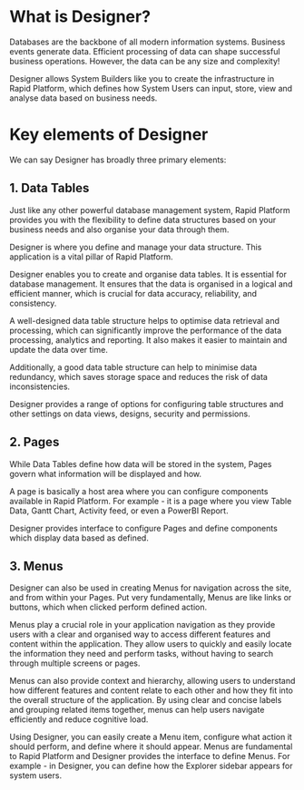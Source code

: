 # What is Designer?

Databases are the backbone of all modern information systems. Business events generate data. Efficient processing of data can shape successful business operations. However, the data can be any size and complexity!

Designer allows System Builders like you to create the infrastructure in Rapid Platform, which defines how System Users can input, store, view and analyse data based on business needs. 

# Key elements of Designer

We can say Designer has broadly three primary elements:

## 1. Data Tables 
Just like any other powerful database management system, Rapid Platform provides you with the flexibility to define data structures based on your business needs and also organise your data through them.

Designer is where you define and manage your data structure. This application is a vital pillar of Rapid Platform. 

Designer enables you to create and organise data tables. It is essential for database management. It ensures that the data is organised in a logical and efficient manner, which is crucial for data accuracy, reliability, and consistency.

A well-designed data table structure helps to optimise data retrieval and processing, which can significantly improve the performance of the data processing, analytics and reporting. It also makes it easier to maintain and update the data over time.

Additionally, a good data table structure can help to minimise data redundancy, which saves storage space and reduces the risk of data inconsistencies. 
 
Designer provides a range of options for configuring table structures and other settings on data views, designs, security and permissions.

## 2. Pages

While Data Tables define how data will be stored in the system, Pages govern what information will be displayed and how.

A page is basically a host area where you can configure components available in Rapid Platform. For example - it is a page where you view Table Data, Gantt Chart, Activity feed, or even a PowerBI Report.

Designer provides interface to configure Pages and define components which display data based as defined.

## 3. Menus

Designer can also be used in creating Menus for navigation across the site, and from within your Pages. Put very fundamentally, Menus are like links or buttons, which when clicked perform defined action.
 
Menus play a crucial role in your application navigation as they provide users with a clear and organised way to access different features and content within the application. They allow users to quickly and easily locate the information they need and perform tasks, without having to search through multiple screens or pages.

Menus can also provide context and hierarchy, allowing users to understand how different features and content relate to each other and how they fit into the overall structure of the application. By using clear and concise labels and grouping related items together, menus can help users navigate efficiently and reduce cognitive load.

Using Designer, you can easily create a Menu item, configure what action it should perform, and define where it should appear. Menus are fundamental to Rapid Platform and Designer provides the interface to define Menus. For example - in Designer, you can define how the Explorer sidebar appears for system users.